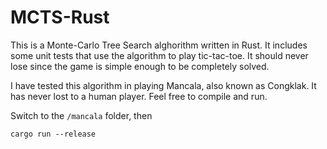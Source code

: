 # MCTS-Rust
This is a Monte-Carlo Tree Search alghorithm written in Rust. It includes some unit tests that use the algorithm to play tic-tac-toe. It should never lose since the game is simple enough to be completely solved.

I have tested this algorithm in playing Mancala, also known as Congklak. It has never lost to a human player. Feel free to compile and run.

Switch to the ``/mancala`` folder, then
```
cargo run --release
```
